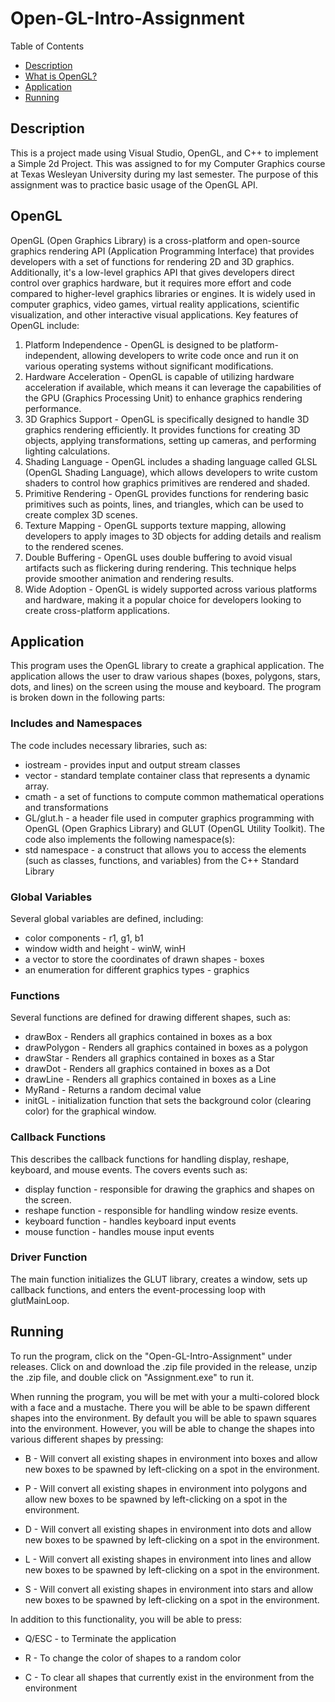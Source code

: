 # Open-GL-Intro-Assignment

Table of Contents
- [Description](#Description)
- [What is OpenGL?](#OpenGL)
- [Application](#Application)
- [Running](#Running)

## Description

This is a project made using Visual Studio, OpenGL, and C++ to implement a Simple 2d Project. This was assigned to for my Computer Graphics course at Texas Wesleyan University during my last semester. The purpose of this assignment was to practice basic usage of the OpenGL API.

## OpenGL

OpenGL (Open Graphics Library) is a cross-platform and open-source graphics rendering API (Application Programming Interface) that provides developers with a set of functions for rendering 2D and 3D graphics. Additionally, it's a low-level graphics API that gives developers direct control over graphics hardware, but it requires more effort and code compared to higher-level graphics libraries or engines. It is widely used in computer graphics, video games, virtual reality applications, scientific visualization, and other interactive visual applications. Key features of OpenGL include:

   1. Platform Independence - OpenGL is designed to be platform-independent, allowing developers to write code once and run it on various operating systems without significant modifications.
   2. Hardware Acceleration - OpenGL is capable of utilizing hardware acceleration if available, which means it can leverage the capabilities of the GPU (Graphics Processing Unit) to enhance graphics rendering performance.
   3. 3D Graphics Support - OpenGL is specifically designed to handle 3D graphics rendering efficiently. It provides functions for creating 3D objects, applying transformations, setting up cameras, and performing lighting calculations.
   4. Shading Language - OpenGL includes a shading language called GLSL (OpenGL Shading Language), which allows developers to write custom shaders to control how graphics primitives are rendered and shaded.
   5. Primitive Rendering - OpenGL provides functions for rendering basic primitives such as points, lines, and triangles, which can be used to create complex 3D scenes.
   6. Texture Mapping - OpenGL supports texture mapping, allowing developers to apply images to 3D objects for adding details and realism to the rendered scenes.
   7. Double Buffering - OpenGL uses double buffering to avoid visual artifacts such as flickering during rendering. This technique helps provide smoother animation and rendering results.
   8. Wide Adoption - OpenGL is widely supported across various platforms and hardware, making it a popular choice for developers looking to create cross-platform applications.
 
## Application

This program uses the OpenGL library to create a graphical application. The application allows the user to draw various shapes (boxes, polygons, stars, dots, and lines) on the screen using the mouse and keyboard. The program is broken down in the following parts:

### Includes and Namespaces
The code includes necessary libraries, such as:
   * iostream - provides input and output stream classes
   * vector -  standard template container class that represents a dynamic array. 
   * cmath - a set of functions to compute common mathematical operations and transformations
   * GL/glut.h - a header file used in computer graphics programming with OpenGL (Open Graphics Library) and GLUT (OpenGL Utility Toolkit).
The code also implements the following namespace(s):
   * std namespace - a construct that allows you to access the elements (such as classes, functions, and variables) from the C++ Standard Library
   
### Global Variables
Several global variables are defined, including:
   * color components - r1, g1, b1
   * window width and height - winW, winH
   * a vector to store the coordinates of drawn shapes - boxes
   * an enumeration for different graphics types - graphics

### Functions
Several functions are defined for drawing different shapes, such as:
   * drawBox - Renders all graphics contained in boxes as a box
   * drawPolygon - Renders all graphics contained in boxes as a polygon
   * drawStar - Renders all graphics contained in boxes as a Star
   * drawDot - Renders all graphics contained in boxes as a Dot
   * drawLine - Renders all graphics contained in boxes as a Line
   * MyRand - Returns a random decimal value
   * initGL - initialization function that sets the background color (clearing color) for the graphical window.

### Callback Functions
This describes the callback functions for handling display, reshape, keyboard, and mouse events. The covers events such as:
   * display function - responsible for drawing the graphics and shapes on the screen.
   * reshape function - responsible for handling window resize events.
   * keyboard function - handles keyboard input events
   * mouse function - handles mouse input events

### Driver Function
The main function initializes the GLUT library, creates a window, sets up callback functions, and enters the event-processing loop with glutMainLoop.

## Running

To run the program, click on the "Open-GL-Intro-Assignment" under releases. Click on and download the .zip file provided in the release, unzip the .zip file, and double click on "Assignment.exe" to run it.

When running the program, you will be met with your a multi-colored block with a face and a mustache. There you will be able to be spawn different shapes into the environment. By default you will be able to spawn squares into the environment. However, you will be able to change the shapes into various different shapes by pressing:

   * B - Will convert all existing shapes in environment into boxes and allow new boxes to be spawned by left-clicking on a spot in the environment.

   * P - Will convert all existing shapes in environment into polygons and allow new boxes to be spawned by left-clicking on a spot in the environment.

   * D - Will convert all existing shapes in environment into dots and allow new boxes to be spawned by left-clicking on a spot in the environment.

   * L - Will convert all existing shapes in environment into lines and allow new boxes to be spawned by left-clicking on a spot in the environment.

   * S - Will convert all existing shapes in environment into stars and allow new boxes to be spawned by left-clicking on a spot in the environment.

In addition to this functionality, you will be able to press:

   * Q/ESC - to Terminate the application

   * R - To change the color of shapes to a random color

   * C - To clear all shapes that currently exist in the environment from the environment
